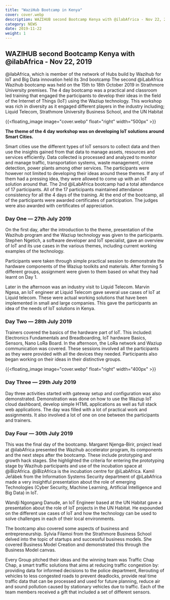 ```yaml
---
title: "WaziHub Bootcamp in Kenya"
cover: cover.webp
description: WAZIHUB second Bootcamp Kenya with @ilabAfrica - Nov 22, 2019
category: NEWS
date: 2019-11-22
weight: 1
---
```



## WAZIHUB second Bootcamp Kenya with @ilabAfrica - Nov 22, 2019

@ilabAfrica, which is member of the network of Hubs build by Wazihub for IoT and Big Data innovation held its 3nd bootcamp
The second @iLabAfrica Wazihub bootcamp was held on the 15th to 18th October 2019 in Strathmore University premises. The 4 day bootcamp was a practical and classroom led training that engaged the participants to develop their ideas in the field of the Internet of Things (IoT) using the Waziup technology. This workshop was rich in diversity as it engaged different players in the industry including; Liquid Telecom, Strathmore University Business School, and the UN Habitat

<!-- ![image](cover.webp) -->
{{<floating_image image="cover.webp" float="right" width="500px" >}}

**The theme of the 4 day workshop was on developing IoT solutions around Smart Cities.**

Smart cities use the different types of IoT sensors to collect data and then use the insights gained from that data to manage assets, resources and services efficiently. Data collected is processed and analyzed to monitor and manage traffic, transportation systems, waste management, crime detection, power plants among other services.
The participants were however not limited to developing their ideas around these themes. If any of them had a pressing idea, they were allowed to come up with an IoT solution around that.
The 2nd @iLabAfrica bootcamp had a total attendance of 17 participants. All of the 17 participants maintained attendance consistency for all the 4 days of the training.
At the end of the bootcamp, all of the participants were awarded certificates of participation. The judges were also awarded with certificates of appreciation.

### Day One — 27th July 2019
On the first day, after the introduction to the theme, presentation of the Wazihub program and the Waziup technology was given to the participants. Stephen Ngetich, a software developer and IoT specialist, gave an overview of IoT and its use cases in the various themes, including current working examples of the technology.

Participants were taken through simple practical session to demonstrate the hardware components of the Waziup toolkits and materials. After forming 5 different groups, assignment were given to them based on what they had learnt on Day 1.

Later in the afternoon was an industry visit to Liquid Telecom. Marvin Ngesa, an IoT engineer at Liquid Telecom gave several use cases of IoT at Liquid telecom. These were actual working solutions that have been implemented in small and large companies. This gave the participants an idea of the needs of IoT solutions in Kenya.

### Day Two — 28th July 2019
Trainers covered the basics of the hardware part of IoT. This included: Electronics Fundamentals and Breadboarding, IoT hardware Basics, Sensors, Nano LoRa Board.
In the afternoon, the LoRa network and Waziup communication was covered. These sessions involved all the participants as they were provided with all the devices they needed. Participants also began working on their ideas in their distinctive groups.


{{<floating_image image="cover.webp" float="right" width="400px" >}}

### Day Three — 29th July 2019
Day three activities started with gateway setup and configuration was also demonstrated. Demonstration was done on how to use the Waziup IoT cloud dashboard, develop simple HTML applications as well as full stack web applications. The day was filled with a lot of practical work and assignments. It also involved a lot of one on one between the participants and trainers.

### Day Four — 30th July 2019
This was the final day of the bootcamp. Margaret Njenga-Birir, project lead at @ilabAfrica presented the Wazihub accelerator program, its components and the next steps after the bootcamp. These include prototyping and growth hack stages. She highlighted the criteria for entering the prototyping stage by Wazihub participants and use of the incubation space at @iBizAfrica. @iBizAfrica is the incubation centre for @iLabAfrica.
Kamil Jeřábek from the Information Systems Security department of @iLabAfrica made a very insightful presentation about the role of emerging Technologies (Cyber Security, Machine Learning, Artificial Intelligence and Big Data) in IoT.

Wandji Ngongang Danude, an IoT Engineer based at the UN Habitat gave a presentation about the role of IoT projects in the UN Habitat. He expounded on the different use cases of IoT and how the technology can be used to solve challenges in each of their local environments.

The bootcamp also covered some aspects of business and entrepreneurship. Sylvia Filamoi from the Strathmore Business School delved into the topic of startups and successful business models. She covered Business Model Creation and demonstrated this through the Business Model canvas.

Every Group pitched their ideas and the winning team was Traffic Chap Chap, a smart traffic solutions that aims at reducing traffic congestion by: providing data for informed decisions to the police department, Rerouting of vehicles to less congested roads to prevent deadlocks, provide real time traffic data that can be processed and used for future planning, reduce air and sound pollution caused by stationary vehicles due to traffic. Each of the team members received a gift that included a set of different sensors.

